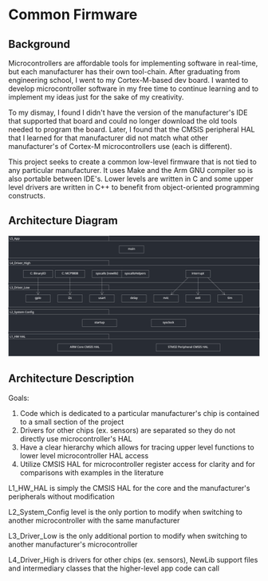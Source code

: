 # Common Firmware

## Background
Microcontrollers are affordable tools for implementing software in real-time, but each manufacturer has their own tool-chain. After graduating from engineering school, I went to my Cortex-M-based dev board. I wanted to develop microcontroller software in my free time to continue learning and to implement my ideas just for the sake of my creativity.

To my dismay, I found I didn't have the version of the manufacturer's IDE that supported that board and could no longer download the old tools needed to program the board. Later, I found that the CMSIS peripheral HAL that I learned for that manufacturer did not match what other manufacturer's of Cortex-M microcontrollers use (each is different).

This project seeks to create a common low-level firmware that is not tied to any particular manufacturer. It uses Make and the Arm GNU compiler so is also portable between IDE's. Lower levels are written in C and some upper level drivers are written in C++ to benefit from object-oriented programming constructs.

## Architecture Diagram
![Common Firmware Architecture](/_doc/CommonFirmwareArch.PNG)

## Architecture Description
Goals:
1. Code which is dedicated to a particular manufacturer's chip is contained to a small section of the project
2. Drivers for other chips (ex. sensors) are separated so they do not directly use microcontroller's HAL
3. Have a clear hierarchy which allows for tracing upper level functions to lower level microcontroller HAL access
4. Utilize CMSIS HAL for microcontroller register access for clarity and for comparisons with examples in the literature

L1_HW_HAL is simply the CMSIS HAL for the core and the manufacturer's peripherals without modification

L2_System_Config level is the only portion to modify when switching to another microcontroller with the same manufacturer

L3_Driver_Low is the only additional portion to modify when switching to another manufacturer's microcontroller

L4_Driver_High is drivers for other chips (ex. sensors), NewLib support files and intermediary classes that the higher-level app code can call

